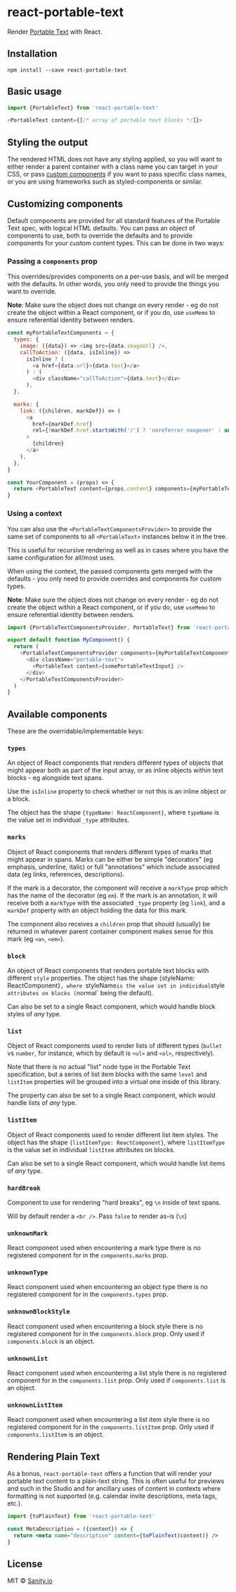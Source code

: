 # react-portable-text

Render [Portable Text](https://portabletext.org/) with React.

## Installation

```
npm install --save react-portable-text
```

## Basic usage

```js
import {PortableText} from 'react-portable-text'

<PortableText content={[/* array of portable text blocks */]}>
```

## Styling the output

The rendered HTML does not have any styling applied, so you will want to either render a parent container with a class name you can target in your CSS, or pass [custom components](#customizing-components) if you want to pass specific class names, or you are using frameworks such as styled-components or similar.

## Customizing components

Default components are provided for all standard features of the Portable Text spec, with logical HTML defaults. You can pass an object of components to use, both to override the defaults and to provide components for your custom content types. This can be done in two ways:

### Passing a `components` prop

This overrides/provides components on a per-use basis, and will be merged with the defaults. In other words, you only need to provide the things you want to override.

**Note**: Make sure the object does not change on every render - eg do not create the object within a React component, or if you do, use `useMemo` to ensure referential identity between renders.

```js
const myPortableTextComponents = {
  types: {
    image: ({data}) => <img src={data.imageUrl} />,
    callToAction: ({data, isInline}) =>
      isInline ? (
        <a href={data.url}>{data.text}</a>
      ) : (
        <div className="callToAction">{data.text}</div>
      ),
  },

  marks: {
    link: ({children, markDef}) => (
      <a
        href={markDef.href}
        rel={!markDef.href.startsWith('/') ? 'noreferrer noopener' : undefined}
      >
        {children}
      </a>
    ),
  },
}

const YourComponent = (props) => {
  return <PortableText content={props.content} components={myPortableTextComponents} />
}
```

### Using a context

You can also use the `<PortableTextComponentsProvider>` to provide the same set of components to all `<PortableText>` instances below it in the tree.

This is useful for recursive rendering as well as in cases where you have the same configuration for all/most uses.

When using the context, the passed components gets merged with the defaults - you only need to provide overrides and components for custom types.

**Note**: Make sure the object does not change on every render - eg do not create the object within a React component, or if you do, use `useMemo` to ensure referential identity between renders.

```js
import {PortableTextComponentsProvider, PortableText} from 'react-portable-text'

export default function MyComponent() {
  return (
    <PortableTextComponentsProvider components={myPortableTextComponents}>
      <div className="portable-text">
        <PortableText content={somePortableTextInput} />
      </div>
    </PortableTextComponentsProvider>
  )
}
```

## Available components

These are the overridable/implementable keys:

### `types`

An object of React components that renders different types of objects that might appear both as part of the input array, or as inline objects within text blocks - eg alongside text spans.

Use the `isInline` property to check whether or not this is an inline object or a block.

The object has the shape `{typeName: ReactComponent}`, where `typeName` is the value set in individual `_type` attributes.

### `marks`

Object of React components that renders different types of marks that might appear in spans. Marks can be either be simple "decorators" (eg emphasis, underline, italic) or full "annotations" which include associated data (eg links, references, descriptions).

If the mark is a decorator, the component will receive a `markType` prop which has the name of the decorator (eg `em`). If the mark is an annotation, it will receive both a `markType` with the associated `_type` property (eg `link`), and a `markDef` property with an object holding the data for this mark.

The component also receives a `children` prop that should (usually) be returned in whatever parent container component makes sense for this mark (eg `<a>`, `<em>`).

### `block`

An object of React components that renders portable text blocks with different `style` properties. The object has the shape {styleName: ReactComponent}`, where `styleName`is the value set in individual`style` attributes on blocks (`normal` being the default).

Can also be set to a single React component, which would handle block styles of _any_ type.

### `list`

Object of React components used to render lists of different types (`bullet` vs `number`, for instance, which by default is `<ul>` and `<ol>`, respectively).

Note that there is no actual "list" node type in the Portable Text specification, but a series of list item blocks with the same `level` and `listItem` properties will be grouped into a virtual one inside of this library.

The property can also be set to a single React component, which would handle lists of _any_ type.

### `listItem`

Object of React components used to render different list item styles. The object has the shape `{listItemType: ReactComponent}`, where `listItemType` is the value set in individual `listItem` attributes on blocks.

Can also be set to a single React component, which would handle list items of _any_ type.

### `hardBreak`

Component to use for rendering "hard breaks", eg `\n` inside of text spans.

Will by default render a `<br />`. Pass `false` to render as-is (`\n`)

### `unknownMark`

React component used when encountering a mark type there is no registered component for in the `components.marks` prop.

### `unknownType`

React component used when encountering an object type there is no registered component for in the `components.types` prop.

### `unknownBlockStyle`

React component used when encountering a block style there is no registered component for in the `components.block` prop. Only used if `components.block` is an object.

### `unknownList`

React component used when encountering a list style there is no registered component for in the `components.list` prop. Only used if `components.list` is an object.

### `unknownListItem`

React component used when encountering a list item style there is no registered component for in the `components.listItem` prop. Only used if `components.listItem` is an object.

## Rendering Plain Text

As a bonus, `react-portable-text` offers a function that will render your
portable text content to a plain-text string. This is often useful for previews
and such in the Studio and for ancillary uses of content in contexts where
formatting is not supported (e.g. calendar invite descriptions, meta tags,
etc.).

```jsx
import {toPlainText} from 'react-portable-text'

const MetaDescription = ({content}) => {
  return <meta name="description" content={toPlainText(content)} />
}
```

## License

MIT © [Sanity.io](https://www.sanity.io/)
